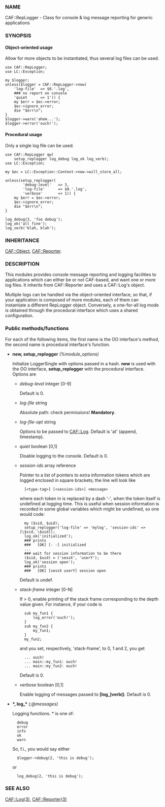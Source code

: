 ### NAME

CAF::RepLogger - Class for console & log message reporting for generic
applications

### SYNOPSIS

#### Object-oriented usage

Allow for more objects to be instantiated, thus several log files can be used.

    use CAF::RepLogger;
    use LC::Exception;

    my $logger;
    unless($logger = CAF::RepLogger->new(
        'log-file'  => $0.'.log',
        ### no report on console
        'quiet      => 1')) {
        my $err = $ec->error;
        $ec->ignore_error;
        die "$err\n";
    }
    $logger->warn('ahem...');
    $logger->error('ouch!');

#### Procedural usage

Only a single log file can be used.

    use CAF::RepLogger qw(
        setup_replogger log_debug log_ok log_verb);
    use LC::Exception;

    my $ec = LC::Exception::Context->new->will_store_all;

    unless(setup_replogger(
            'debug-level'   => 3,
            'log-file'      => $0.'.log',
            'verbose'       => 1)) {
        my $err = $ec->error;
        $ec->ignore_error;
        die "$err\n";
    }

    log_debug(3, 'foo debug');
    log_ok('all fine');
    log_verb('blah, blah');

### INHERITANCE

[CAF::Object](https://metacpan.org/pod/CAF::Object), [CAF::Reporter](https://metacpan.org/pod/CAF::Reporter).

### DESCRIPTION

This modules provides console message reporting and logging facilities to
applications which can either be or not CAF-based, and want one or more
log files. It inherits from CAF::Reporter and uses a CAF::Log's object.

Multiple logs can be handled via the object-oriented interface, so that, if
your application is composed of more modules, each of them can instantiate
a different RepLogger object. Conversely, a one-for-all log mode is obtained
through the procedural interface which uses a shared configuration.

### Public methods/functions

For each of the following items, the first name is the OO interface's method,
the second name is procedural interface's function.

- **new, setup\_replogger** _(%module\_options)_

    Initialize LoggerSingle with options passed in a hash. **new** is used with the
    OO interface, **setup\_replogger** with the procedural interface. Options are

    - _debug-level_ integer \[0-9\]

        Default is 0.

    - _log-file_ string

        Absolute path: check permissions! **Mandatory**.

    - _log-file-opt_ string

        Options to be passed to [CAF::Log](https://metacpan.org/pod/CAF::Log). Default is 'at' (append, timestamp).

    - _quiet_ boolean \[0,1\]

        Disable logging to the console. Default is 0.

    - _session-ids_ array reference

        Pointer to a list of pointers to extra information tokens which are logged
        enclosed in square brackets; the line will look like

            [<type-tag>] [<session-ids>] <message>

        where each token in <session-ids> is replaced by a dash '-', when the token
        itself is undefined at logging time. This is useful when session information is
        recorded in some global variables which might be undefined, so one would code:

            my ($sid, $uid);
            setup_replogger('log-file' => 'mylog', 'session-ids' => [\$sid, \$uid]);
            log_ok('initialized');
            ### prints
            ###   [OK] [- -] initialized
            ...
            ### wait for session information to be there
            ($sid, $uid) = ('sessX', 'userY');
            log_ok('session open');
            ### prints
            ###   [OK] [sessX userY] session open

        Default is undef.

    - _stack-frame_ integer \[0-N\]

        If > 0, enable printing of the stack frame corresponding to the depth value
        given. For instance, if your code is

            sub my_fun1 {
                log_error('ouch!');
            }
            sub my_fun2 {
                my_fun1;
            }
            my_fun2;

        and you set, respectively, 'stack-frame', to 0, 1 and 2, you get

            ... ouch!
            ... main::my_fun1: ouch!
            ... main::my_fun2: ouch!

        Default is 0.

    - _verbose_ boolean \[0,1\]

        Enable logging of messages passed to **\[log\_\]verb()**. Default is 0.

- **\*, log\_\*** _(;@messages)_

    Logging functions. \* is one of:

        debug
        error
        info
        ok
        warn

    So, f.i., you would say either

        $logger->debug(2, 'this is debug');

    or

        log_debug(2, 'this is debug');

### SEE ALSO

[CAF::Log(3)](http://man.he.net/man3/CAF::Log), [CAF::Reporter(3)](http://man.he.net/man3/CAF::Reporter)

